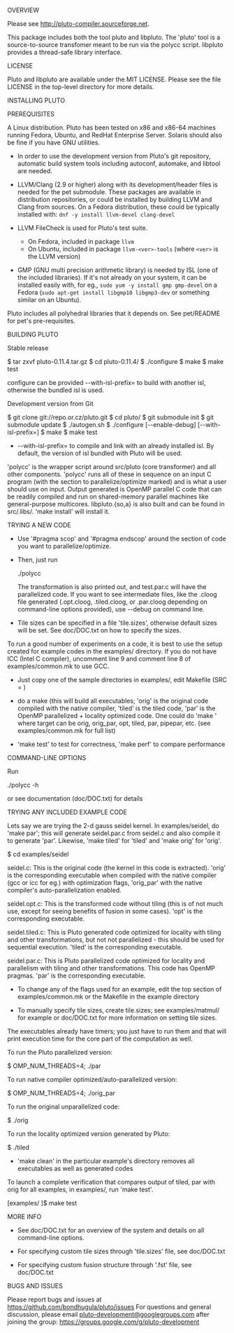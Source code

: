 OVERVIEW

Please see http://pluto-compiler.sourceforge.net.

This package includes both the tool pluto and libpluto. The 'pluto' tool
is a source-to-source transfomer meant to be run via the polycc script.
libpluto provides a thread-safe library interface.

LICENSE

Pluto and libpluto are available under the MIT LICENSE. Please see the file
LICENSE in the top-level directory for more details.

INSTALLING PLUTO

PREREQUISITES

A Linux distribution. Pluto has been tested on x86 and x86-64 machines
running Fedora, Ubuntu, and RedHat Enterprise Server.  Solaris should also
be fine if you have GNU utilities.

- In order to use the development version from Pluto's git repository, automatic
  build system tools including autoconf, automake, and libtool are needed.

- LLVM/Clang (2.9 or higher) along with its development/header files is needed
  for the pet submodule. These packages are available in distribution
  repositories, or could be installed by building LLVM and Clang from sources.
  On a Fedora distribution, these could be typically installed with:
  `dnf -y install llvm-devel clang-devel`

- LLVM FileCheck is used for Pluto's test suite.
   - On Fedora, included in package `llvm`
   - On Ubuntu, included in package `llvm-<ver>-tools` (where `<ver>` is the LLVM version)

- GMP (GNU multi precision arithmetic library) is needed by ISL (one of the
  included libraries).  If it's not already on your system, it can be installed
  easily with, for eg., `sudo yum -y install gmp gmp-devel` on a Fedora (`sudo
  apt-get install libgmp10 libgmp3-dev` or something similar on an Ubuntu).

Pluto includes all polyhedral libraries that it depends on. See pet/README for
pet's pre-requisites.


BUILDING PLUTO

Stable release

$ tar zxvf pluto-0.11.4.tar.gz
$ cd pluto-0.11.4/
$ ./configure
$ make
$ make test

configure can be provided --with-isl-prefix=<isl install location> to
build with another isl, otherwise the bundled isl is used.

Development version from Git

$ git clone git://repo.or.cz/pluto.git
$ cd pluto/
$ git submodule init
$ git submodule update
$ ./autogen.sh
$ ./configure [--enable-debug] [--with-isl-prefix=<isl install location>]
$ make
$ make test

* --with-isl-prefix=<location> to compile and link with an already installed
isl. By default, the version of isl bundled with Pluto will be used.

'polycc' is the wrapper script around src/pluto (core transformer) and all
other components. 'polycc' runs all of these in sequence on an input C
program (with the section to  parallelize/optimize marked) and is what a
user should use on input. Output generated is OpenMP parallel C code that
can be readily compiled and run on shared-memory parallel machines like
general-purpose multicores. libpluto.{so,a} is also built and can be found
in src/.libs/. 'make install' will install it.


TRYING A NEW CODE

- Use '#pragma scop' and '#pragma endscop' around the section of code
  you want to parallelize/optimize.

- Then, just run

    ./polycc <C source file>

  The transformation is also printed out, and test.par.c will have the
  parallelized code. If you want to see intermediate files, like the
  .cloog file generated (.opt.cloog, .tiled.cloog, or .par.cloog
  depending on command-line options provided), use --debug on command
  line.

- Tile sizes can be specified in a file 'tile.sizes', otherwise default
  sizes will be set. See doc/DOC.txt on how to specify the sizes.

To run a good number of experiments on a code, it is best to use the setup
created for example codes in the examples/ directory.  If you do not have
ICC (Intel C compiler), uncomment line 9 and comment line
8 of examples/common.mk to use GCC.

- Just copy one of the sample directories in examples/, edit Makefile (SRC =
  )

- do a make (this will build all executables; 'orig' is the original code
  compiled with the native compiler, 'tiled' is the tiled code, 'par' is
  the OpenMP parallelized + locality optimized code. One could do 'make
  <target>' where target can be orig, orig_par, opt, tiled, par,
  pipepar, etc.  (see examples/common.mk for full list)

- 'make test' to test for correctness, 'make perf' to compare
  performance


COMMAND-LINE OPTIONS

Run

./polycc -h

or see documentation (doc/DOC.txt) for details


TRYING ANY INCLUDED EXAMPLE CODE

Lets say we are trying the 2-d gauss seidel kernel. In examples/seidel, do
'make par'; this will generate seidel.par.c from seidel.c and also compile
it to generate 'par'.  Likewise, 'make tiled' for 'tiled' and 'make orig'
for 'orig'.

$ cd examples/seidel

seidel.c: This is the original code (the kernel in this code is extracted).
'orig' is the corresponding executable when compiled with the native
compiler (gcc or icc for eg.) with optimization flags, 'orig_par' with the
native compiler's auto-parallelization enabled.

seidel.opt.c: This is the transformed code without tiling (this is of not
much use, except for seeing benefits of fusion in some cases). 'opt' is the
corresponding executable.

seidel.tiled.c: This is Pluto generated code optimized for locality with
tiling and other transformations, but not not parallelized - this should be
used for sequential execution. 'tiled' is the corresponding executable.

seidel.par.c: This is Pluto parallelized code optimized for locality and
parallelism  with tiling and other transformations. This code has OpenMP
pragmas. 'par' is the corresponding executable.

- To change any of the flags used for an example, edit the top section of
  examples/common.mk or the Makefile in the example directory

- To manually specify tile sizes, create tile.sizes; see examples/matmul/
   for example or doc/DOC.txt for more information on setting tile sizes.

The executables already have timers; you just have to run them and that will
print execution time for the core part of the computation as well.

To run the Pluto parallelized version:

$ OMP_NUM_THREADS=4; ./par

To run native compiler optimized/auto-parallelized version:

$ OMP_NUM_THREADS=4; ./orig_par

To run the original unparallelized code:

$ ./orig

To run the locality optimized version generated by Pluto:

$ ./tiled

- 'make clean' in the particular example's directory removes all executables
    as well as generated codes

To launch a complete verification that compares output of tiled, par
with orig for all examples, in examples/, run 'make test'.

[examples/ ]$ make test


MORE INFO

* See doc/DOC.txt for an overview of the system and details on all
command-line options.

* For specifying custom tile sizes through 'tile.sizes' file, see
doc/DOC.txt

* For specifying custom fusion structure through '.fst' file, see
doc/DOC.txt


BUGS AND ISSUES

Please report bugs and issues at https://github.com/bondhugula/pluto/issues
For questions and general discussion, please email
pluto-development@googlegroups.com after joining the group:
https://groups.google.com/g/pluto-development
